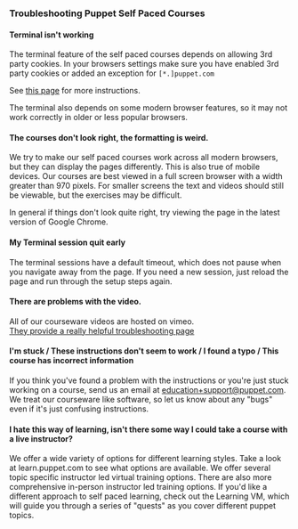 ### Troubleshooting Puppet Self Paced Courses

#### Terminal isn't working
The terminal feature of the self paced courses depends on allowing 3rd party cookies.
In your browsers settings make sure you have enabled 3rd party cookies or added an exception for `[*.]puppet.com`

See [this page](https://support.google.com/chrome/answer/95647) for more instructions.

The terminal also depends on some modern browser features, so it may not work correctly in older or less popular browsers.

#### The courses don't look right, the formatting is weird.
We try to make our self paced courses work across all modern browsers, but they can display the pages differently.
This is also true of mobile devices. Our courses are best viewed in a full screen browser with a width greater than 970 pixels. For smaller screens the text and videos should still be viewable, but the exercises may be difficult.

In general if things don't look quite right, try viewing the page in the latest version of Google Chrome.

#### My Terminal session quit early
The terminal sessions have a default timeout, which does not pause when you navigate away from the page.  If you need a new session, just reload the page and run through the setup steps again.

#### There are problems with the video.
All of our courseware videos are hosted on vimeo.  
[They provide a really helpful troubleshooting page](https://vimeo.com/help/faq/watching-videos/playback-issues)

#### I'm stuck / These instructions don't seem to work / I found a typo / This course has incorrect information
If you think you've found a problem with the instructions or you're just stuck working on a course, send us an email at [education+support@puppet.com](mailto:education+support@puppet.com). We treat our courseware like software, so let us know about any "bugs" even if it's just confusing instructions.

#### I hate this way of learning, isn't there some way I could take a course with a live instructor?
We offer a wide variety of options for different learning styles. Take a look at learn.puppet.com to see what options are available. We offer several topic specific instructor led virtual training options. There are also more comprehensive in-person instructor led training options. If you'd like a different approach to self paced learning, check out the Learning VM, which will guide you through a series of "quests" as you cover different puppet topics.

